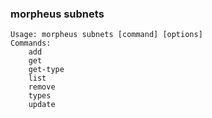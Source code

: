 ### morpheus subnets

```
Usage: morpheus subnets [command] [options]
Commands:
	add
	get
	get-type
	list
	remove
	types
	update
```
